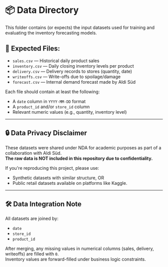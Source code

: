 # 📦 Data Directory

This folder contains (or expects) the input datasets used for training and evaluating the inventory forecasting models.

## 📁 Expected Files:

- `sales.csv` — Historical daily product sales
- `inventory.csv` — Daily closing inventory levels per product
- `delivery.csv` — Delivery records to stores (quantity, date)
- `writeoffs.csv` — Write-offs due to spoilage/damage
- `forecast.csv` — Internal demand forecast made by Aldi Süd

Each file should contain at least the following:
- A `date` column in `YYYY-MM-DD` format
- A `product_id` and/or `store_id` column
- Relevant numeric values (e.g., quantity, inventory level)

---

## 🔒 Data Privacy Disclaimer

These datasets were shared under NDA for academic purposes as part of a collaboration with Aldi Süd.  
**The raw data is NOT included in this repository due to confidentiality.**

If you're reproducing this project, please use:
- Synthetic datasets with similar structure, OR
- Public retail datasets available on platforms like Kaggle.

---

## 🛠️ Data Integration Note

All datasets are joined by:
- `date`
- `store_id`
- `product_id`

After merging, any missing values in numerical columns (sales, delivery, writeoffs) are filled with `0`.  
Inventory values are forward-filled under business logic constraints.
